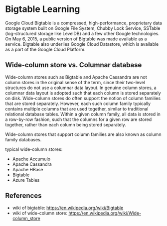 # Bigtable Learning

Google Cloud Bigtable is a compressed, high-performance, proprietary data storage system built on Google File System, Chubby Lock Service, SSTable (log-structured storage like LevelDB) and a few other Google technologies. On May 6, 2015, a public version of Bigtable was made available as a service. Bigtable also underlies Google Cloud Datastore, which is available as a part of the Google Cloud Platform.

## Wide-column store vs. Columnar database
Wide-column stores such as Bigtable and Apache Cassandra are not column stores in the original sense of the term, since their two-level structures do not use a columnar data layout. In genuine column stores, a columnar data layout is adopted such that each column is stored separately on disk. Wide-column stores do often support the notion of column families that are stored separately. However, each such column family typically contains multiple columns that are used together, similar to traditional relational database tables. Within a given column family, all data is stored in a row-by-row fashion, such that the columns for a given row are stored together, rather than each column being stored separately.

Wide-column stores that support column families are also known as column family databases.

typical wide-column stores:
- Apache Accumulo
- Apache Cassandra
- Apache HBase
- Bigtable
- Azure Tables

## References
- wiki of bigtable: https://en.wikipedia.org/wiki/Bigtable
- wiki of wide-column store: https://en.wikipedia.org/wiki/Wide-column_store